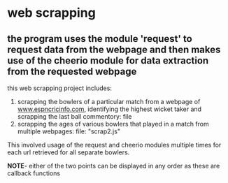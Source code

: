 # web scrapping
## the program uses the module 'request' to request data from the webpage and then makes use of the cheerio module for data extraction from the requested webpage
this web scrapping project includes:
1. scrapping the bowlers of a particular match from a webpage of www.espncricinfo.com, identifying the highest wicket taker and  scrapping the last ball commentory: file
2. scrapping the ages of various bowlers that played in a match from multiple webpages: file: "scrap2.js"


This involved usage of the request and cheerio modules multiple times for each url retrieved for all separate bowlers.

**NOTE**- either of the two points can be displayed in any order as these are callback functions                
